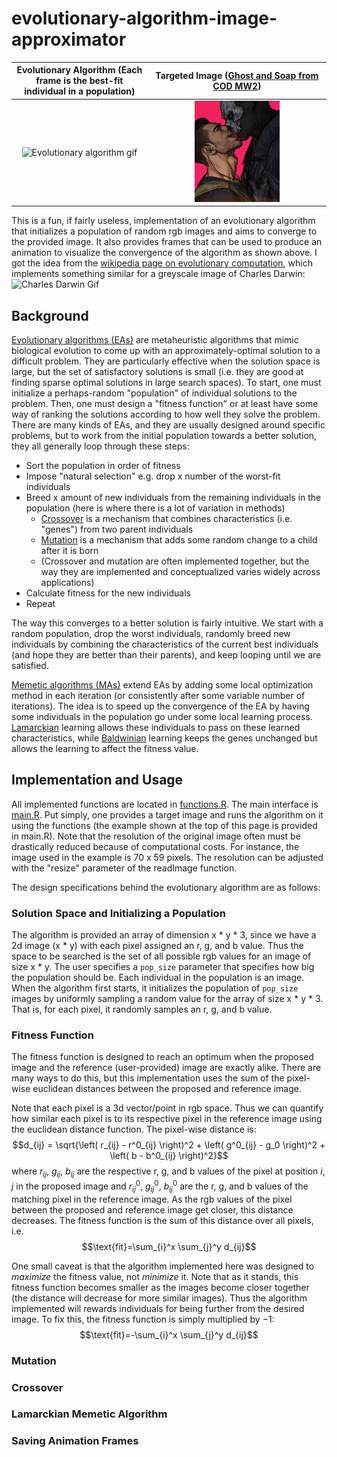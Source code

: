 # evolutionary-algorithm-image-approximator
Evolutionary Algorithm (Each frame is the best-fit individual in a population)    |  Targeted Image ([Ghost and Soap from COD MW2](https://en.wikipedia.org/wiki/Call_of_Duty:_Modern_Warfare_2#Remastered_version))
:-------------------------:|:-------------------------:
<img src="https://github.com/9Dread/evolutionary-algorithm-image-approximator/blob/main/gifs/ghostsoap.gif" alt="Evolutionary algorithm gif" style="width:50%; height:auto;">  |  <img src="https://github.com/9Dread/evolutionary-algorithm-image-approximator/blob/main/ghostsoap.jpg" alt="Original image" style="width:50%; height:auto;">

This is a fun, if fairly useless, implementation of an evolutionary algorithm that initializes a population of random rgb images and aims to converge to the provided image. It also provides frames that can be used to produce an animation to visualize the convergence of the algorithm as shown above. I got the idea from the [wikipedia page on evolutionary computation](https://en.wikipedia.org/wiki/Evolutionary_computation), which implements something similar for a greyscale image of Charles Darwin:
![Charles Darwin Gif](https://upload.wikimedia.org/wikipedia/commons/f/fb/Darwin_image_evolution_from_random_patches.gif)

## Background

[Evolutionary algorithms (EAs)](https://en.wikipedia.org/wiki/Evolutionary_algorithm) are metaheuristic algorithms that mimic biological evolution to come up with an approximately-optimal solution to a difficult problem. They are particularly effective when the solution space is large, but the set of satisfactory solutions is small (i.e. they are good at finding sparse optimal solutions in large search spaces). To start, one must initialize a perhaps-random "population" of individual solutions to the problem. Then, one must design a "fitness function" or at least have some way of ranking the solutions according to how well they solve the problem. There are many kinds of EAs, and they are usually designed around specific problems, but to work from the initial population towards a better solution, they all generally loop through these steps:
* Sort the population in order of fitness
* Impose "natural selection" e.g. drop x number of the worst-fit individuals
* Breed x amount of new individuals from the remaining individuals in the population (here is where there is a lot of variation in methods)
  * <ins>Crossover</ins> is a mechanism that combines characteristics (i.e. "genes") from two parent individuals
  * <ins>Mutation</ins> is a mechanism that adds some random change to a child after it is born
  * (Crossover and mutation are often implemented together, but the way they are implemented and conceptualized varies widely across applications)
* Calculate fitness for the new individuals
* Repeat

The way this converges to a better solution is fairly intuitive. We start with a random population, drop the worst individuals, randomly breed new individuals by combining the characteristics of the current best individuals (and hope they are better than their parents), and keep looping until we are satisfied.

[Memetic algorithms (MAs)](https://en.wikipedia.org/wiki/Memetic_algorithm) extend EAs by adding some local optimization method in each iteration (or consistently after some variable number of iterations). The idea is to speed up the convergence of the EA by having some individuals in the population go under some local learning process. <ins>Lamarckian</ins> learning allows these individuals to pass on these learned characteristics, while <ins>Baldwinian</ins> learning keeps the genes unchanged but allows the learning to affect the fitness value.

## Implementation and Usage

All implemented functions are located in [functions.R](https://github.com/9Dread/evolutionary-algorithm-image-approximator/tree/main/functions.R). The main interface is [main.R](https://github.com/9Dread/evolutionary-algorithm-image-approximator/tree/main/main.R). Put simply, one provides a target image and runs the algorithm on it using the functions (the example shown at the top of this page is provided in main.R). Note that the resolution of the original image often must be drastically reduced because of computational costs. For instance, the image used in the example is 70 x 59 pixels. The resolution can be adjusted with the "resize" parameter of the readImage function. 

The design specifications behind the evolutionary algorithm are as follows:

### Solution Space and Initializing a Population
The algorithm is provided an array of dimension x * y * 3, since we have a 2d image (x * y) with each pixel assigned an r, g, and b value. Thus the space to be searched is the set of all possible rgb values for an image of size x * y. The user specifies a `pop_size` parameter that specifies how big the population should be. Each individual in the population is an image. When the algorithm first starts, it initializes the population of `pop_size` images by uniformly sampling a random value for the array of size x * y * 3. That is, for each pixel, it randomly samples an r, g, and b value.

### Fitness Function
The fitness function is designed to reach an optimum when the proposed image and the reference (user-provided) image are exactly alike. There are many ways to do this, but this implementation uses the sum of the pixel-wise euclidean distances between the proposed and reference image. 

Note that each pixel is a 3d vector/point in rgb space. Thus we can quantify how similar each pixel is to its respective pixel in the reference image using the euclidean distance function. The pixel-wise distance is:\
$$d_{ij} = \sqrt{\left( r_{ij} - r^0_{ij} \right)^2 + \left( g^0_{ij} - g_0 \right)^2 + \left( b - b^0_{ij} \right)^2}$$
where $r_{ij}$, $g_{ij}$, $b_{ij}$ are the respective r, g, and b values of the pixel at position $i,j$ in the proposed image and $r^0_{ij}$, $g^0_{ij}$, $b^0_{ij}$ are the r, g, and b values of the matching pixel in the reference image. As the rgb values of the pixel between the proposed and reference image get closer, this distance decreases. The fitness function is the sum of this distance over all pixels, i.e.\
$$\text{fit}=\sum_{i}^x \sum_{j}^y d_{ij}$$

One small caveat is that the algorithm implemented here was designed to *maximize* the fitness value, not *minimize* it. Note that as it stands, this fitness function becomes smaller as the images become closer together (the distance will decrease for more similar images). Thus the algorithm implemented will rewards individuals for being further from the desired image. To fix this, the fitness function is simply multiplied by $-1$:\
$$\text{fit}=-\sum_{i}^x \sum_{j}^y d_{ij}$$

### Mutation

### Crossover

### Lamarckian Memetic Algorithm

### Saving Animation Frames
